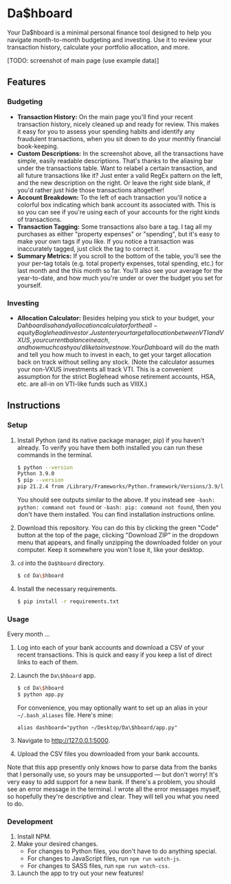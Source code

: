 # Da$hboard

Your Da$hboard is a minimal personal finance tool designed to help you navigate month-to-month budgeting and investing. Use it to review your transaction history, calculate your portfolio allocation, and more.

[TODO: screenshot of main page (use example data)]

## Features

### Budgeting

* **Transaction History:** On the main page you'll find your recent transaction history, nicely cleaned up and ready for review. This makes it easy for you to assess your spending habits and identify any fraudulent transactions, when you sit down to do your monthly financial book-keeping.
* **Custom Descriptions:** In the screenshot above, all the transactions have simple, easily readable descriptions. That's thanks to the aliasing bar under the transactions table. Want to relabel a certain transaction, and all future transactions like it? Just enter a valid RegEx pattern on the left, and the new description on the right. Or leave the right side blank, if you'd rather just hide those transactions altogether!
* **Account Breakdown:** To the left of each transaction you'll notice a colorful box indicating which bank account its associated with. This is so you can see if you're using each of your accounts for the right kinds of transactions.
* **Transaction Tagging:** Some transactions also bare a tag. I tag all my purchases as either "property expenses" or "spending", but it's easy to make your own tags if you like. If you notice a transaction was inaccurately tagged, just click the tag to correct it.
* **Summary Metrics:** If you scroll to the bottom of the table, you'll see the your per-tag totals (e.g. total property expenses, total spending, etc.) for last month and the this month so far. You'll also see your average for the year-to-date, and how much you're under or over the budget you set for yourself.

### Investing

* **Allocation Calculator:** Besides helping you stick to your budget, your Da$hboard is a handy allocation calculator for the all-equity Boglehead investor. Just enter your target allocation between VTI and VXUS, your current balance in each, and how much cash you'd like to invest now. Your Da$hboard will do the math and tell you how much to invest in each, to get your target allocation back on track without selling any stock. (Note the calculator assumes your non-VXUS investments all track VTI. This is a convenient assumption for the strict Boglehead whose retirement accounts, HSA, etc. are all-in on VTI-like funds such as VIIIX.)

## Instructions

### Setup

1. Install Python (and its native package manager, pip) if you haven't already. To verify you have them both installed you can run these commands in the terminal.

   ```bash
   $ python --version
   Python 3.9.0
   $ pip --version
   pip 21.2.4 from /Library/Frameworks/Python.framework/Versions/3.9/lib/python3.9/site-packages/pip (python 3.9)
   ```

   You should see outputs similar to the above. If you instead see `-bash: python: command not found` or `-bash: pip: command not found`, then you don't have them installed. You can find installation instructions online.

1. Download this repository. You can do this by clicking the green "Code" button at the top of the page, clicking "Download ZIP" in the dropdown menu that appears, and finally unzipping the downloaded folder on your computer. Keep it somewhere you won't lose it, like your desktop.

1. `cd` into the `Da$hboard` directory.

   ```bash
   $ cd Da\$hboard
   ```

1. Install the necessary requirements.

   ```bash
   $ pip install -r requirements.txt
   ```

### Usage

Every month …

1. Log into each of your bank accounts and download a CSV of your recent transactions. This is quick and easy if you keep a list of direct links to each of them.

1. Launch the `Da\$hboard` app.

   ```bash
   $ cd Da\$hboard
   $ python app.py
   ```

   For convenience, you may optionally want to set up an alias in your `~/.bash_aliases` file. Here's mine:

   ```
   alias dashboard="python ~/Desktop/Da\$hboard/app.py"
   ```

1. Navigate to http://127.0.0.1:5000.

1. Upload the CSV files you downloaded from your bank accounts.

Note that this app presently only knows how to parse data from the banks that I personally use, so yours may be unsupported — but don't worry! It's very easy to add support for a new bank. If there's a problem, you should see an error message in the terminal. I wrote all the error messages myself, so hopefully they're descriptive and clear. They will tell you what you need to do.

### Development

1. Install NPM.
1. Make your desired changes.
   * For changes to Python files, you don't have to do anything special.
   * For changes to JavaScript files, run `npm run watch-js`.
   * For changes to SASS files, run `npm run watch-css`.
1. Launch the app to try out your new features!
